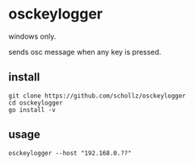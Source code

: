 
# osckeylogger


windows only.

sends osc message when any key is pressed.


## install

```
git clone https://github.com/schollz/osckeylogger
cd osckeylogger
go install -v
```

## usage

```
osckeylogger --host "192.168.0.??" 
```
